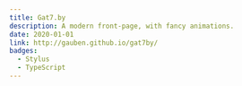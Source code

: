 ```yaml
---
title: Gat7.by
description: A modern front-page, with fancy animations.
date: 2020-01-01
link: http://gauben.github.io/gat7by/
badges:
  - Stylus
  - TypeScript
---
```

